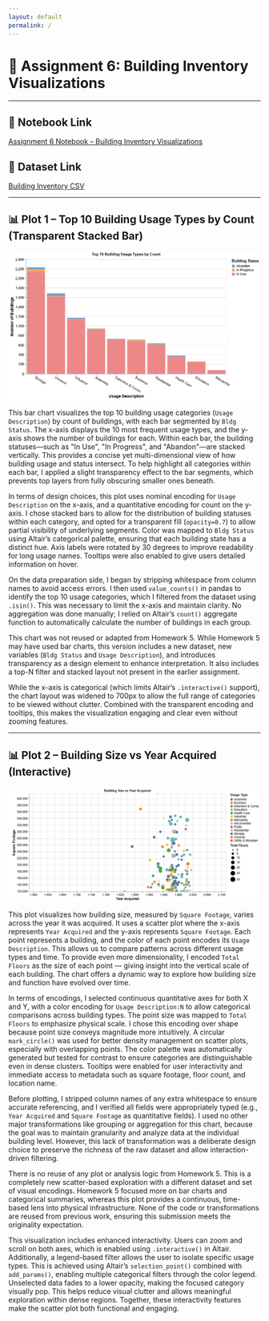 ```yaml
---
layout: default
permalink: /
---
```


# 📘 Assignment 6: Building Inventory Visualizations

---

## 🔗 Notebook Link  
[Assignment 6 Notebook – Building Inventory Visualizations](https://nbviewer.org/github/jeya17112k/jeya17112k.github.io/blob/main/Assignment6_BuildingInventory_Visualizations.ipynb)

## 🔗 Dataset Link  
[Building Inventory CSV](https://raw.githubusercontent.com/UIUC-iSchool-DataViz/is445_data/main/building_inventory.csv)

---

## 📊 Plot 1 – Top 10 Building Usage Types by Count (Transparent Stacked Bar)
![Plot 1](https://github.com/jeya17112k/jeya17112k.github.io/blob/main/assets/visualization%20(1).png)

This bar chart visualizes the top 10 building usage categories (`Usage Description`) by count of buildings, with each bar segmented by `Bldg Status`. The x-axis displays the 10 most frequent usage types, and the y-axis shows the number of buildings for each. Within each bar, the building statuses—such as "In Use", "In Progress", and "Abandon"—are stacked vertically. This provides a concise yet multi-dimensional view of how building usage and status intersect. To help highlight all categories within each bar, I applied a slight transparency effect to the bar segments, which prevents top layers from fully obscuring smaller ones beneath.

In terms of design choices, this plot uses nominal encoding for `Usage Description` on the x-axis, and a quantitative encoding for count on the y-axis. I chose stacked bars to allow for the distribution of building statuses within each category, and opted for a transparent fill (`opacity=0.7`) to allow partial visibility of underlying segments. Color was mapped to `Bldg Status` using Altair’s categorical palette, ensuring that each building state has a distinct hue. Axis labels were rotated by 30 degrees to improve readability for long usage names. Tooltips were also enabled to give users detailed information on hover.

On the data preparation side, I began by stripping whitespace from column names to avoid access errors. I then used `value_counts()` in pandas to identify the top 10 usage categories, which I filtered from the dataset using `.isin()`. This was necessary to limit the x-axis and maintain clarity. No aggregation was done manually; I relied on Altair’s `count()` aggregate function to automatically calculate the number of buildings in each group.

This chart was not reused or adapted from Homework 5. While Homework 5 may have used bar charts, this version includes a new dataset, new variables (`Bldg Status` and `Usage Description`), and introduces transparency as a design element to enhance interpretation. It also includes a top-N filter and stacked layout not present in the earlier assignment.

While the x-axis is categorical (which limits Altair’s `.interactive()` support), the chart layout was widened to 700px to allow the full range of categories to be viewed without clutter. Combined with the transparent encoding and tooltips, this makes the visualization engaging and clear even without zooming features.

---

## 📊 Plot 2 – Building Size vs Year Acquired (Interactive)
![Plot 2](../assets/plot2.png)

This plot visualizes how building size, measured by `Square Footage`, varies across the year it was acquired. It uses a scatter plot where the x-axis represents `Year Acquired` and the y-axis represents `Square Footage`. Each point represents a building, and the color of each point encodes its `Usage Description`. This allows us to compare patterns across different usage types and time. To provide even more dimensionality, I encoded `Total Floors` as the size of each point — giving insight into the vertical scale of each building. The chart offers a dynamic way to explore how building size and function have evolved over time.

In terms of encodings, I selected continuous quantitative axes for both X and Y, with a color encoding for `Usage Description:N` to allow categorical comparisons across building types. The point size was mapped to `Total Floors` to emphasize physical scale. I chose this encoding over shape because point size conveys magnitude more intuitively. A circular `mark_circle()` was used for better density management on scatter plots, especially with overlapping points. The color palette was automatically generated but tested for contrast to ensure categories are distinguishable even in dense clusters. Tooltips were enabled for user interactivity and immediate access to metadata such as square footage, floor count, and location name.

Before plotting, I stripped column names of any extra whitespace to ensure accurate referencing, and I verified all fields were appropriately typed (e.g., `Year Acquired` and `Square Footage` as quantitative fields). I used no other major transformations like grouping or aggregation for this chart, because the goal was to maintain granularity and analyze data at the individual building level. However, this lack of transformation was a deliberate design choice to preserve the richness of the raw dataset and allow interaction-driven filtering.

There is no reuse of any plot or analysis logic from Homework 5. This is a completely new scatter-based exploration with a different dataset and set of visual encodings. Homework 5 focused more on bar charts and categorical summaries, whereas this plot provides a continuous, time-based lens into physical infrastructure. None of the code or transformations are reused from previous work, ensuring this submission meets the originality expectation.

This visualization includes enhanced interactivity. Users can zoom and scroll on both axes, which is enabled using `.interactive()` in Altair. Additionally, a legend-based filter allows the user to isolate specific usage types. This is achieved using Altair’s `selection_point()` combined with `add_params()`, enabling multiple categorical filters through the color legend. Unselected data fades to a lower opacity, making the focused category visually pop. This helps reduce visual clutter and allows meaningful exploration within dense regions. Together, these interactivity features make the scatter plot both functional and engaging.
